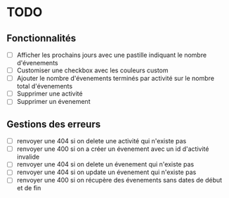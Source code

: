 # TODO


## Fonctionnalités

- [ ] Afficher les prochains jours avec une pastille indiquant le nombre d'évenements
- [ ] Customiser une checkbox avec les couleurs custom
- [ ] Ajouter le nombre d'évenements terminés par activité sur le nombre total d'évenements
- [ ] Supprimer une activité
- [ ] Supprimer un évenement

## Gestions des erreurs

- [ ] renvoyer une 404 si on delete une activité qui n'existe pas
- [ ] renvoyer une 400 si on a créer un évenement avec un id d'activité invalide
- [ ] renvoyer une 404 si on delete un évenement qui n'existe pas
- [ ] renvoyer une 404 si on update un évenement qui n'existe pas
- [ ] renvoyer une 400 si on récupère des évenements sans dates de début et de fin
